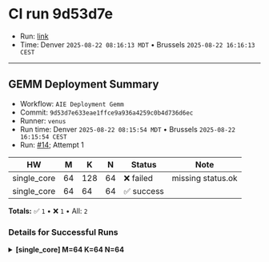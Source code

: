 # CI run 9d53d7e

- Run: [link](https://github.com/KULeuven-MICAS/stream_aie/actions/runs/17157677847)
- Time: Denver `2025-08-22 08:16:13 MDT` • Brussels `2025-08-22 16:16:13 CEST`

---

## GEMM Deployment Summary

- Workflow: `AIE Deployment Gemm`
- Commit: `9d53d7e633eae1ffce9a936a4259c0b4d736d6ec`
- Runner: `venus`
- Run time: Denver `2025-08-22 08:15:54 MDT` • Brussels `2025-08-22 16:15:54 CEST`
- Run: [#14](https://github.com/KULeuven-MICAS/stream_aie/actions/runs/17157677847); Attempt 1

| HW | M | K | N | Status | Note |
|---|---|---|---|--------|------|
| single_core | 64 | 128 | 64 | ❌ failed | missing status.ok |
| single_core | 64 | 64 | 64 | ✅ success |  |

**Totals:** ✅ `1`  •  ❌ `1`  •  All: `2`

### Details for Successful Runs

<details><summary><strong>[single_core] M=64 K=64 N=64</strong></summary>

| Tile | Kernels | Total cycles | Avg cycles per kernel | MACs/cycle (kernel) | Peak eff. kernel % | MACs/cycle (system) | Peak eff. system % |
|------|---------|--------------|-----------------------|---------------------|--------------------|---------------------|--------------------|
| tile2,1 | 8 | 10,248 | 1,071.00 | 30.60 | 47.81 | 25.58 | 39.97 |

</details>
